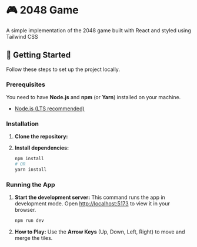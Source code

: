 # 🎮 2048 Game

A simple implementation of the 2048 game built with React and styled using Tailwind CSS

## 🚀 Getting Started

Follow these steps to set up the project locally.

### Prerequisites

You need to have **Node.js** and **npm** (or **Yarn**) installed on your machine.

- [Node.js (LTS recommended)](https://nodejs.org/)

### Installation

1.  **Clone the repository:**

2.  **Install dependencies:**
    ```bash
    npm install
    # OR
    yarn install
    ```

### Running the App

1.  **Start the development server:**
    This command runs the app in development mode. Open [http://localhost:5173](http://localhost:5173) to view it in your browser.

    ```bash
    npm run dev
    ```

2.  **How to Play:**
    Use the **Arrow Keys** (Up, Down, Left, Right) to move and merge the tiles.
